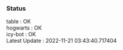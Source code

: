 ### Status


table : OK  
hogwarts : OK  
icy-bot : OK  
Latest Update : 2022-11-21 03:43:40.717404
